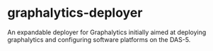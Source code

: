 # graphalytics-deployer
An expandable deployer for Graphalytics initially aimed at deploying graphalytics and configuring software platforms on the DAS-5.
